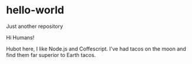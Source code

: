 # hello-world
Just another repository

Hi Humans!

Hubot here, I like Node.js and Coffescript.
I've had tacos on the moon and find them far superior to Earth tacos.

